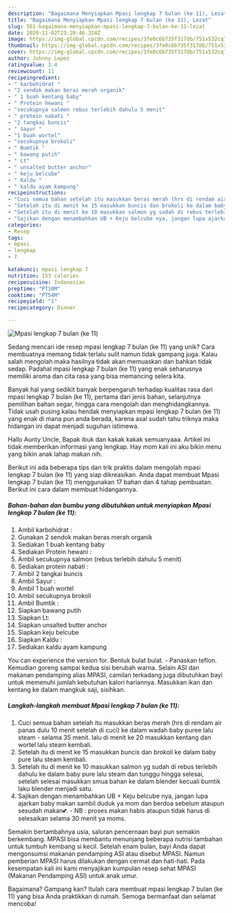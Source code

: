 ```yaml
---
description: "Bagaimana Menyiapkan Mpasi lengkap 7 bulan (ke 11), Lezat"
title: "Bagaimana Menyiapkan Mpasi lengkap 7 bulan (ke 11), Lezat"
slug: 561-bagaimana-menyiapkan-mpasi-lengkap-7-bulan-ke-11-lezat
date: 2020-11-02T23:20:46.324Z
image: https://img-global.cpcdn.com/recipes/3fe0c6b735f317db/751x532cq70/mpasi-lengkap-7-bulan-ke-11-foto-resep-utama.jpg
thumbnail: https://img-global.cpcdn.com/recipes/3fe0c6b735f317db/751x532cq70/mpasi-lengkap-7-bulan-ke-11-foto-resep-utama.jpg
cover: https://img-global.cpcdn.com/recipes/3fe0c6b735f317db/751x532cq70/mpasi-lengkap-7-bulan-ke-11-foto-resep-utama.jpg
author: Johnny Lopez
ratingvalue: 3.4
reviewcount: 11
recipeingredient:
- " karbohidrat "
- "2 sendok makan beras merah organik"
- " 1 buah kentang baby"
- " Protein hewani "
- "secukupnya salmon rebus terlebih dahulu 5 menit"
- " protein nabati "
- "2 tangkai buncis"
- " Sayur "
- "1 buah wortel"
- "secukupnya brokoli"
- " Bumtik "
- " bawang putih"
- " Lt"
- " unsalted butter anchor"
- " keju belcube"
- " Kaldu "
- " kaldu ayam kampung"
recipeinstructions:
- "Cuci semua bahan setelah itu masukkan beras merah (hrs di rendam air panas dulu 10 menit setelah di cuci) ke dalam wadah baby puree lalu steam selama 35 menit. lalu di menit ke 20 masukkan kentang dan wortel lalu steam kembali."
- "Setelah itu di menit ke 15 masukkan buncis dan brokoli ke dalam baby pure lalu steam kembali."
- "Setelah itu di menit ke 10 masukkan salmon yg sudah di rebus terlebih dahulu ke dalam baby pure lalu steam dan tunggu hingga selesai, setelah selesai masukkan smua bahan ke dalam blender kecuali bumtik laku blender menjadi satu."
- "Sajikan dengan menambahkan UB + Keju belcube nya, jangan lupa ajarkan baby makan sambil duduk ya mom dan berdoa sebelum ataupun sesudah makan💕. NB : proses makan habis ataupun tidak harus di selesaikan selama 30 menit ya moms."
categories:
- Resep
tags:
- mpasi
- lengkap
- 7

katakunci: mpasi lengkap 7 
nutrition: 153 calories
recipecuisine: Indonesian
preptime: "PT10M"
cooktime: "PT54M"
recipeyield: "1"
recipecategory: Dinner

---
```



![Mpasi lengkap 7 bulan (ke 11)](https://img-global.cpcdn.com/recipes/3fe0c6b735f317db/751x532cq70/mpasi-lengkap-7-bulan-ke-11-foto-resep-utama.jpg)

Sedang mencari ide resep mpasi lengkap 7 bulan (ke 11) yang unik? Cara membuatnya memang tidak terlalu sulit namun tidak gampang juga. Kalau salah mengolah maka hasilnya tidak akan memuaskan dan bahkan tidak sedap. Padahal mpasi lengkap 7 bulan (ke 11) yang enak seharusnya memiliki aroma dan cita rasa yang bisa memancing selera kita.

Banyak hal yang sedikit banyak berpengaruh terhadap kualitas rasa dari mpasi lengkap 7 bulan (ke 11), pertama dari jenis bahan, selanjutnya pemilihan bahan segar, hingga cara mengolah dan menghidangkannya. Tidak usah pusing kalau hendak menyiapkan mpasi lengkap 7 bulan (ke 11) yang enak di mana pun anda berada, karena asal sudah tahu triknya maka hidangan ini dapat menjadi suguhan istimewa.

Hallo Aunty Uncle, Bapak ibuk dan kakak kakak semuanyaaa. Artikel ini tidak memberikan informasi yang lengkap. Hay mom kali ini aku bikin menu yang bikin anak lahap makan nih.


Berikut ini ada beberapa tips dan trik praktis dalam mengolah mpasi lengkap 7 bulan (ke 11) yang siap dikreasikan. Anda dapat membuat Mpasi lengkap 7 bulan (ke 11) menggunakan 17 bahan dan 4 tahap pembuatan. Berikut ini cara dalam membuat hidangannya.

<!--inarticleads1-->

##### Bahan-bahan dan bumbu yang dibutuhkan untuk menyiapkan Mpasi lengkap 7 bulan (ke 11):

1. Ambil  karbohidrat :
1. Gunakan 2 sendok makan beras merah organik
1. Sediakan  1 buah kentang baby
1. Sediakan  Protein hewani :
1. Ambil secukupnya salmon (rebus terlebih dahulu 5 menit)
1. Sediakan  protein nabati :
1. Ambil 2 tangkai buncis
1. Ambil  Sayur :
1. Ambil 1 buah wortel
1. Ambil secukupnya brokoli
1. Ambil  Bumtik :
1. Siapkan  bawang putih
1. Siapkan  Lt:
1. Siapkan  unsalted butter anchor
1. Siapkan  keju belcube
1. Siapkan  Kaldu :
1. Sediakan  kaldu ayam kampung


You can experience the version for. Bentuk bulat bulat.⁣ - Panaskan teflon. Kemudian goreng sampai kedua sisi berubah warna.⁣ Selain ASI dan makanan pendamping alias MPASI, camilan terkadang juga dibutuhkan bayi untuk memenuhi jumlah kebutuhan kalori hariannya. Masukkan ikan dan kentang ke dalam mangkuk saji, sisihkan. 

<!--inarticleads2-->

##### Langkah-langkah membuat Mpasi lengkap 7 bulan (ke 11):

1. Cuci semua bahan setelah itu masukkan beras merah (hrs di rendam air panas dulu 10 menit setelah di cuci) ke dalam wadah baby puree lalu steam - selama 35 menit. lalu di menit ke 20 masukkan kentang dan wortel lalu steam kembali.
1. Setelah itu di menit ke 15 masukkan buncis dan brokoli ke dalam baby pure lalu steam kembali.
1. Setelah itu di menit ke 10 masukkan salmon yg sudah di rebus terlebih dahulu ke dalam baby pure lalu steam dan tunggu hingga selesai, setelah selesai masukkan smua bahan ke dalam blender kecuali bumtik laku blender menjadi satu.
1. Sajikan dengan menambahkan UB + Keju belcube nya, jangan lupa ajarkan baby makan sambil duduk ya mom dan berdoa sebelum ataupun sesudah makan💕. - NB : proses makan habis ataupun tidak harus di selesaikan selama 30 menit ya moms.


Semakin bertambahnya usia, saluran pencernaan bayi pun semakin berkembang. MPASI bisa membantu menunjang beberapa nutrisi tambahan untuk tumbuh kembang si kecil. Setelah enam bulan, bayi Anda dapat mengonsumsi makanan pendamping ASI atau disebut MPASI. Namun pemberian MPASI harus dilakukan dengan cermat dan hati-hati. Pada kesempatan kali ini kami menyajikan kumpulan resep sehat MPASI (Makanan Pendamping ASI) untuk anak umur. 

Bagaimana? Gampang kan? Itulah cara membuat mpasi lengkap 7 bulan (ke 11) yang bisa Anda praktikkan di rumah. Semoga bermanfaat dan selamat mencoba!
